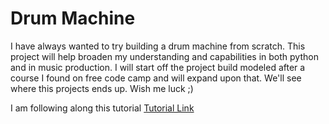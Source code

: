 # Drum Machine

I have always wanted to try building a drum machine from scratch. This project will help broaden my understanding and capabilities in both python and in music production. I will start off the project build modeled after a course I found on free code camp and will expand upon that. We'll see where this projects ends up. Wish me luck ;)

I am following along this tutorial [Tutorial Link](https://www.youtube.com/watch?v=F3J3PZj0zi0)
